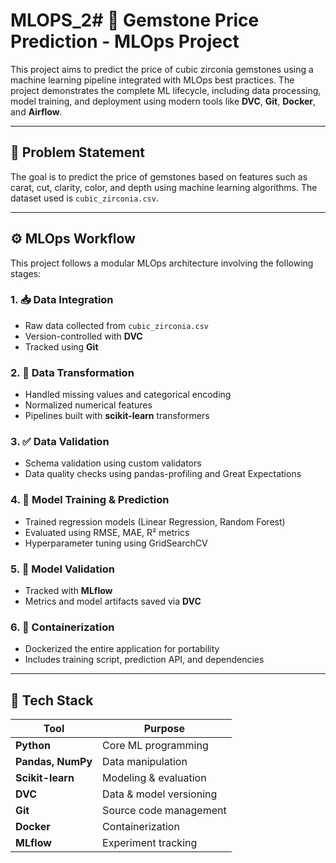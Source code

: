 # MLOPS_2# 💎 Gemstone Price Prediction - MLOps Project

This project aims to predict the price of cubic zirconia gemstones using a machine learning pipeline integrated with MLOps best practices. The project demonstrates the complete ML lifecycle, including data processing, model training, and deployment using modern tools like **DVC**, **Git**, **Docker**, and **Airflow**.

---

## 📌 Problem Statement

The goal is to predict the price of gemstones based on features such as carat, cut, clarity, color, and depth using machine learning algorithms. The dataset used is `cubic_zirconia.csv`.

---

## ⚙️ MLOps Workflow

This project follows a modular MLOps architecture involving the following stages:

### 1. 📥 Data Integration
- Raw data collected from `cubic_zirconia.csv`
- Version-controlled with **DVC**
- Tracked using **Git**

### 2. 🔄 Data Transformation
- Handled missing values and categorical encoding
- Normalized numerical features
- Pipelines built with **scikit-learn** transformers

### 3. ✅ Data Validation
- Schema validation using custom validators
- Data quality checks using pandas-profiling and Great Expectations

### 4. 🤖 Model Training & Prediction
- Trained regression models (Linear Regression, Random Forest)
- Evaluated using RMSE, MAE, R² metrics
- Hyperparameter tuning using GridSearchCV

### 5. 🧪 Model Validation
- Tracked with **MLflow**
- Metrics and model artifacts saved via **DVC**

### 6. 🐳 Containerization
- Dockerized the entire application for portability
- Includes training script, prediction API, and dependencies



---

## 🧰 Tech Stack

| Tool | Purpose |
|------|---------|
| **Python** | Core ML programming |
| **Pandas, NumPy** | Data manipulation |
| **Scikit-learn** | Modeling & evaluation |
| **DVC** | Data & model versioning |
| **Git** | Source code management |
| **Docker** | Containerization |
| **MLflow** | Experiment tracking |


